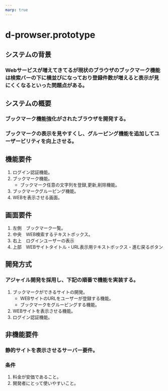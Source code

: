 ```yaml
---
marp: true
---
```

# d-prowser.prototype

## システムの背景
### Webサービスが増えてきてるが現状のブラウザのブックマーク機能は検索バーの下に横並びになっており登録件数が増えると表示が見にくくなるといった問題点がある。

## システムの概要
### ブックマーク機能強化がされたブラウザを開発する。
### ブックマークの表示を見やすくし、グルーピング機能を追加してユーザービリティを向上させる。

## 機能要件
1. ログイン認証機能。
2. ブックマーク機能。
   * ブックマーク任意の文字列を登録,更新,削除機能。
3. ブックマークグルーピング機能。
4. WEBを表示させる画面。

## 画面要件
1. 左側　ブックマーク一覧。
2. 中央　WEB検索するテキストボックス。
3. 右上　ログインユーザーの表示
4. 上部　WEBサイトタイトル・URL表示用テキストボックス・進む戻るボタン

## 開発方式
### アジャイル開発を採用し、下記の順番で機能を実装する。
1. ブックマークができるサイトの開発。
   * WEBサイトのURLをユーザーが登録する機能。
   * ブックマークをグルーピングする機能。
1. WEBサイトを表示させる機能。
2. ログイン認証機能。

## 非機能要件
### 静的サイトを表示させるサーバー要件。
### 条件
1. 料金が安価であること。
2. 開発者にとって使いやすいこと。
